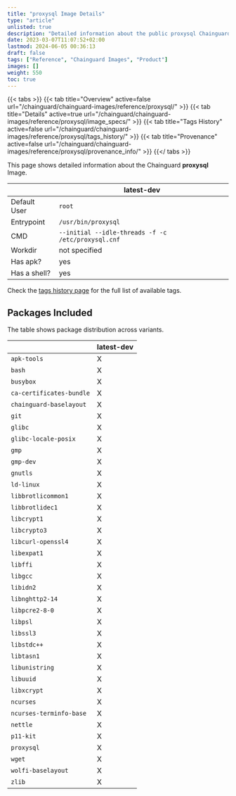 ```yaml
---
title: "proxysql Image Details"
type: "article"
unlisted: true
description: "Detailed information about the public proxysql Chainguard Image."
date: 2023-03-07T11:07:52+02:00
lastmod: 2024-06-05 00:36:13
draft: false
tags: ["Reference", "Chainguard Images", "Product"]
images: []
weight: 550
toc: true
---
```


{{< tabs >}}
{{< tab title="Overview" active=false url="/chainguard/chainguard-images/reference/proxysql/" >}}
{{< tab title="Details" active=true url="/chainguard/chainguard-images/reference/proxysql/image_specs/" >}}
{{< tab title="Tags History" active=false url="/chainguard/chainguard-images/reference/proxysql/tags_history/" >}}
{{< tab title="Provenance" active=false url="/chainguard/chainguard-images/reference/proxysql/provenance_info/" >}}
{{</ tabs >}}

This page shows detailed information about the Chainguard **proxysql** Image.

|              | latest-dev                                         |
|--------------|----------------------------------------------------|
| Default User | `root`                                             |
| Entrypoint   | `/usr/bin/proxysql`                                |
| CMD          | `--initial --idle-threads -f -c /etc/proxysql.cnf` |
| Workdir      | not specified                                      |
| Has apk?     | yes                                                |
| Has a shell? | yes                                                |

Check the [tags history page](/chainguard/chainguard-images/reference/proxysql/tags_history/) for the full list of available tags.

## Packages Included
The table shows package distribution across variants.

|                          | latest-dev |
|--------------------------|------------|
| `apk-tools`              | X          |
| `bash`                   | X          |
| `busybox`                | X          |
| `ca-certificates-bundle` | X          |
| `chainguard-baselayout`  | X          |
| `git`                    | X          |
| `glibc`                  | X          |
| `glibc-locale-posix`     | X          |
| `gmp`                    | X          |
| `gmp-dev`                | X          |
| `gnutls`                 | X          |
| `ld-linux`               | X          |
| `libbrotlicommon1`       | X          |
| `libbrotlidec1`          | X          |
| `libcrypt1`              | X          |
| `libcrypto3`             | X          |
| `libcurl-openssl4`       | X          |
| `libexpat1`              | X          |
| `libffi`                 | X          |
| `libgcc`                 | X          |
| `libidn2`                | X          |
| `libnghttp2-14`          | X          |
| `libpcre2-8-0`           | X          |
| `libpsl`                 | X          |
| `libssl3`                | X          |
| `libstdc++`              | X          |
| `libtasn1`               | X          |
| `libunistring`           | X          |
| `libuuid`                | X          |
| `libxcrypt`              | X          |
| `ncurses`                | X          |
| `ncurses-terminfo-base`  | X          |
| `nettle`                 | X          |
| `p11-kit`                | X          |
| `proxysql`               | X          |
| `wget`                   | X          |
| `wolfi-baselayout`       | X          |
| `zlib`                   | X          |

